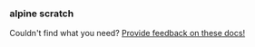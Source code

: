 ### alpine scratch

Couldn't find what you need? [Provide feedback on these docs!](https://forms.gle/bSQEeFrdvyeQWPtW9)
